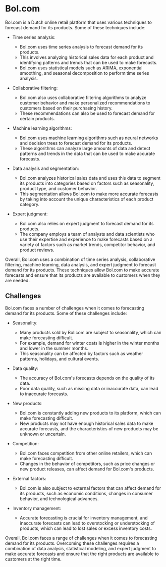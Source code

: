 # Bol.com
Bol.com is a Dutch online retail platform that uses various techniques to forecast demand for its products. Some of these techniques include:

- Time series analysis: 
  - Bol.com uses time series analysis to forecast demand for its products. 
  - This involves analyzing historical sales data for each product and identifying patterns and trends that can be used to make forecasts. 
  - Bol.com uses statistical models such as ARIMA, exponential smoothing, and seasonal decomposition to perform time series analysis.

- Collaborative filtering: 
  - Bol.com also uses collaborative filtering algorithms to analyze customer behavior and make personalized recommendations to customers based on their purchasing history.
  - These recommendations can also be used to forecast demand for certain products.

- Machine learning algorithms: 
  - Bol.com uses machine learning algorithms such as neural networks and decision trees to forecast demand for its products. 
  - These algorithms can analyze large amounts of data and detect patterns and trends in the data that can be used to make accurate forecasts.

- Data analysis and segmentation:
  - Bol.com analyzes historical sales data and uses this data to segment its products into categories based on factors such as seasonality, product type, and customer behavior. 
  - This segmentation allows Bol.com to make more accurate forecasts by taking into account the unique characteristics of each product category.

- Expert judgment: 
  - Bol.com also relies on expert judgment to forecast demand for its products. 
  - The company employs a team of analysts and data scientists who use their expertise and experience to make forecasts based on a variety of factors such as market trends, competitor behavior, and product reviews.

Overall, Bol.com uses a combination of time series analysis, collaborative filtering, machine learning, data analysis, and expert judgment to forecast demand for its products. These techniques allow Bol.com to make accurate forecasts and ensure that its products are available to customers when they are needed.



## Challenges

Bol.com faces a number of challenges when it comes to forecasting demand for its products. Some of these challenges include:

- Seasonality: 
  - Many products sold by Bol.com are subject to seasonality, which can make forecasting difficult. 
  - For example, demand for winter coats is higher in the winter months and lower in the summer months. 
  - This seasonality can be affected by factors such as weather patterns, holidays, and cultural events.

- Data quality: 
  - The accuracy of Bol.com's forecasts depends on the quality of its data. 
  - Poor data quality, such as missing data or inaccurate data, can lead to inaccurate forecasts.

- New products: 
  - Bol.com is constantly adding new products to its platform, which can make forecasting difficult. 
  - New products may not have enough historical sales data to make accurate forecasts, and the characteristics of new products may be unknown or uncertain.

- Competition: 
  - Bol.com faces competition from other online retailers, which can make forecasting difficult.
  - Changes in the behavior of competitors, such as price changes or new product releases, can affect demand for Bol.com's products.

- External factors: 
  - Bol.com is also subject to external factors that can affect demand for its products, such as economic conditions, changes in consumer behavior, and technological advances.

- Inventory management: 
  - Accurate forecasting is crucial for inventory management, and inaccurate forecasts can lead to overstocking or understocking of products, which can lead to lost sales or excess inventory costs.

Overall, Bol.com faces a range of challenges when it comes to forecasting demand for its products. Overcoming these challenges requires a combination of data analysis, statistical modeling, and expert judgment to make accurate forecasts and ensure that the right products are available to customers at the right time.

